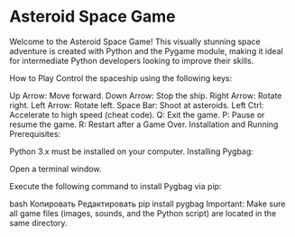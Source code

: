 # Asteroid Space Game
Welcome to the Asteroid Space Game! This visually stunning space adventure is created with Python and the Pygame module, making it ideal for intermediate Python developers looking to improve their skills.

How to Play
Control the spaceship using the following keys:

Up Arrow: Move forward.
Down Arrow: Stop the ship.
Right Arrow: Rotate right.
Left Arrow: Rotate left.
Space Bar: Shoot at asteroids.
Left Ctrl: Accelerate to high speed (cheat code).
Q: Exit the game.
P: Pause or resume the game.
R: Restart after a Game Over.
Installation and Running
Prerequisites:

Python 3.x must be installed on your computer.
Installing Pygbag:

Open a terminal window.

Execute the following command to install Pygbag via pip:

bash
Копировать
Редактировать
pip install pygbag
Important:
Make sure all game files (images, sounds, and the Python script) are located in the same directory.
